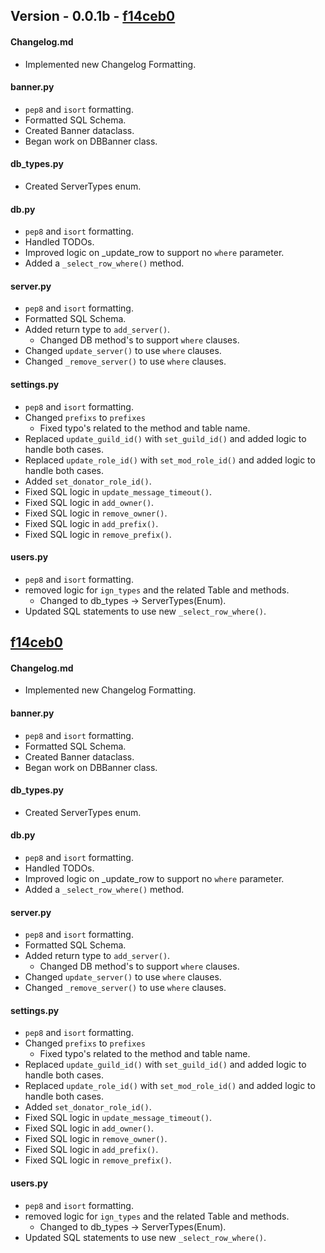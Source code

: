 ## Version - 0.0.1b - [f14ceb0](https://github.com/k8thekat/GatekeeperV2/commit/f14ceb0)
#### Changelog.md
- Implemented new Changelog Formatting.

#### banner.py
- `pep8` and `isort` formatting.
- Formatted SQL Schema.
- Created Banner dataclass.
- Began work on DBBanner class.

#### db_types.py
- Created ServerTypes enum.

#### db.py
- `pep8` and `isort` formatting.
- Handled TODOs.
- Improved logic on _update_row to support no `where` parameter.
- Added a `_select_row_where()` method.

#### server.py
- `pep8` and `isort` formatting.
- Formatted SQL Schema.
- Added return type to `add_server()`.
	- Changed DB method's to support `where` clauses.
- Changed `update_server()` to use `where` clauses.
- Changed `_remove_server()` to use `where` clauses.

#### settings.py
- `pep8` and `isort` formatting.
- Changed `prefixs` to `prefixes`
	- Fixed typo's related to the method and table name.
- Replaced `update_guild_id()` with `set_guild_id()` and added logic to handle both cases.
- Replaced `update_role_id()` with `set_mod_role_id()` and added logic to handle both cases.
- Added `set_donator_role_id()`.
- Fixed SQL logic in `update_message_timeout()`.
- Fixed SQL logic in `add_owner()`.
- Fixed SQL logic in `remove_owner()`.
- Fixed SQL logic in `add_prefix()`.
- Fixed SQL logic in `remove_prefix()`.

#### users.py
- `pep8` and `isort` formatting.
- removed logic for `ign_types` and the related Table and methods.
	- Changed to db_types -> ServerTypes(Enum).
- Updated SQL statements to use new `_select_row_where()`.

## [f14ceb0](https://github.com/k8thekat/GatekeeperV2/commit/f14ceb0)
#### Changelog.md
- Implemented new Changelog Formatting.

#### banner.py
- `pep8` and `isort` formatting.
- Formatted SQL Schema.
- Created Banner dataclass.
- Began work on DBBanner class.

#### db_types.py
- Created ServerTypes enum.

#### db.py
- `pep8` and `isort` formatting.
- Handled TODOs.
- Improved logic on _update_row to support no `where` parameter.
- Added a `_select_row_where()` method.

#### server.py
- `pep8` and `isort` formatting.
- Formatted SQL Schema.
- Added return type to `add_server()`.
	- Changed DB method's to support `where` clauses.
- Changed `update_server()` to use `where` clauses.
- Changed `_remove_server()` to use `where` clauses.

#### settings.py
- `pep8` and `isort` formatting.
- Changed `prefixs` to `prefixes`
	- Fixed typo's related to the method and table name.
- Replaced `update_guild_id()` with `set_guild_id()` and added logic to handle both cases.
- Replaced `update_role_id()` with `set_mod_role_id()` and added logic to handle both cases.
- Added `set_donator_role_id()`.
- Fixed SQL logic in `update_message_timeout()`.
- Fixed SQL logic in `add_owner()`.
- Fixed SQL logic in `remove_owner()`.
- Fixed SQL logic in `add_prefix()`.
- Fixed SQL logic in `remove_prefix()`.

#### users.py
- `pep8` and `isort` formatting.
- removed logic for `ign_types` and the related Table and methods.
	- Changed to db_types -> ServerTypes(Enum).
- Updated SQL statements to use new `_select_row_where()`.

